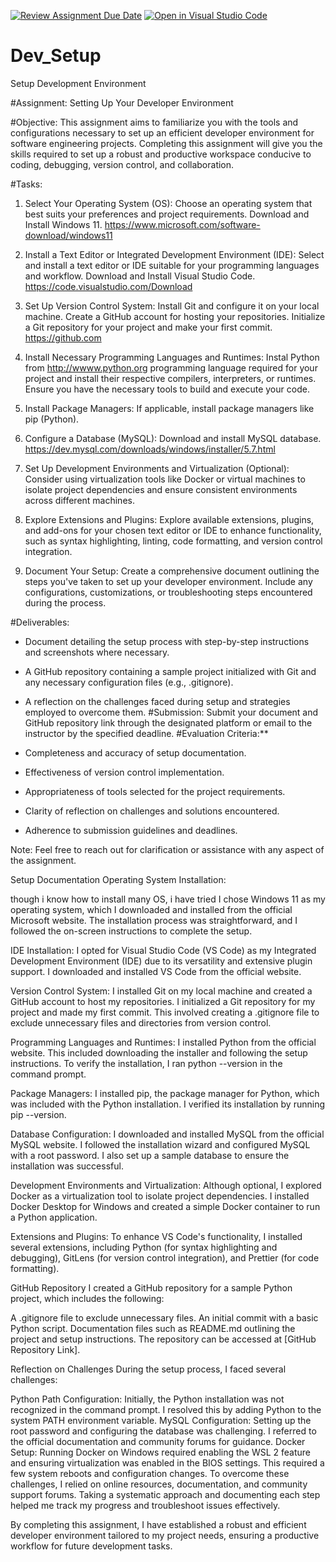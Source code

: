 [![Review Assignment Due Date](https://classroom.github.com/assets/deadline-readme-button-22041afd0340ce965d47ae6ef1cefeee28c7c493a6346c4f15d667ab976d596c.svg)](https://classroom.github.com/a/vbnbTt5m)
[![Open in Visual Studio Code](https://classroom.github.com/assets/open-in-vscode-2e0aaae1b6195c2367325f4f02e2d04e9abb55f0b24a779b69b11b9e10269abc.svg)](https://classroom.github.com/online_ide?assignment_repo_id=15290044&assignment_repo_type=AssignmentRepo)
# Dev_Setup
Setup Development Environment

#Assignment: Setting Up Your Developer Environment

#Objective:
This assignment aims to familiarize you with the tools and configurations necessary to set up an efficient developer environment for software engineering projects. Completing this assignment will give you the skills required to set up a robust and productive workspace conducive to coding, debugging, version control, and collaboration.

#Tasks:

1. Select Your Operating System (OS):
   Choose an operating system that best suits your preferences and project requirements. Download and Install Windows 11. https://www.microsoft.com/software-download/windows11

2. Install a Text Editor or Integrated Development Environment (IDE):
   Select and install a text editor or IDE suitable for your programming languages and workflow. Download and Install Visual Studio Code. https://code.visualstudio.com/Download
3. Set Up Version Control System:
   Install Git and configure it on your local machine. Create a GitHub account for hosting your repositories. Initialize a Git repository for your project and make your first commit. https://github.com

4. Install Necessary Programming Languages and Runtimes:
  Instal Python from http://wwww.python.org programming language required for your project and install their respective compilers, interpreters, or runtimes. Ensure you have the necessary tools to build and execute your code.

5. Install Package Managers:
   If applicable, install package managers like pip (Python).

6. Configure a Database (MySQL):
   Download and install MySQL database. https://dev.mysql.com/downloads/windows/installer/5.7.html

7. Set Up Development Environments and Virtualization (Optional):
   Consider using virtualization tools like Docker or virtual machines to isolate project dependencies and ensure consistent environments across different machines.

8. Explore Extensions and Plugins:
   Explore available extensions, plugins, and add-ons for your chosen text editor or IDE to enhance functionality, such as syntax highlighting, linting, code formatting, and version control integration.

9. Document Your Setup:
    Create a comprehensive document outlining the steps you've taken to set up your developer environment. Include any configurations, customizations, or troubleshooting steps encountered during the process. 

#Deliverables:
- Document detailing the setup process with step-by-step instructions and screenshots where necessary.
- A GitHub repository containing a sample project initialized with Git and any necessary configuration files (e.g., .gitignore).

- A reflection on the challenges faced during setup and strategies employed to overcome them.
#Submission:
Submit your document and GitHub repository link through the designated platform or email to the instructor by the specified deadline.
#Evaluation Criteria:**
- Completeness and accuracy of setup documentation.
- Effectiveness of version control implementation.
- Appropriateness of tools selected for the project requirements.
- Clarity of reflection on challenges and solutions encountered.
- Adherence to submission guidelines and deadlines.

Note: Feel free to reach out for clarification or assistance with any aspect of the assignment.


Setup Documentation
Operating System Installation:

though i know how to install many OS, i have tried 
I chose Windows 11 as my operating system, which I downloaded and installed from the official Microsoft website. The installation process was straightforward, and I followed the on-screen instructions to complete the setup.

IDE Installation:
I opted for Visual Studio Code (VS Code) as my Integrated Development Environment (IDE) due to its versatility and extensive plugin support. I downloaded and installed VS Code from the official website.

Version Control System:
I installed Git on my local machine and created a GitHub account to host my repositories. I initialized a Git repository for my project and made my first commit. This involved creating a .gitignore file to exclude unnecessary files and directories from version control.

Programming Languages and Runtimes:
I installed Python from the official website. This included downloading the installer and following the setup instructions. To verify the installation, I ran python --version in the command prompt.

Package Managers:
I installed pip, the package manager for Python, which was included with the Python installation. I verified its installation by running pip --version.

Database Configuration:
I downloaded and installed MySQL from the official MySQL website. I followed the installation wizard and configured MySQL with a root password. I also set up a sample database to ensure the installation was successful.

Development Environments and Virtualization:
Although optional, I explored Docker as a virtualization tool to isolate project dependencies. I installed Docker Desktop for Windows and created a simple Docker container to run a Python application.

Extensions and Plugins:
To enhance VS Code's functionality, I installed several extensions, including Python (for syntax highlighting and debugging), GitLens (for version control integration), and Prettier (for code formatting).

GitHub Repository
I created a GitHub repository for a sample Python project, which includes the following:

A .gitignore file to exclude unnecessary files.
An initial commit with a basic Python script.
Documentation files such as README.md outlining the project and setup instructions.
The repository can be accessed at [GitHub Repository Link].

Reflection on Challenges
During the setup process, I faced several challenges:

Python Path Configuration: Initially, the Python installation was not recognized in the command prompt. I resolved this by adding Python to the system PATH environment variable.
MySQL Configuration: Setting up the root password and configuring the database was challenging. I referred to the official documentation and community forums for guidance.
Docker Setup: Running Docker on Windows required enabling the WSL 2 feature and ensuring virtualization was enabled in the BIOS settings. This required a few system reboots and configuration changes.
To overcome these challenges, I relied on online resources, documentation, and community support forums. Taking a systematic approach and documenting each step helped me track my progress and troubleshoot issues effectively.

By completing this assignment, I have established a robust and efficient developer environment tailored to my project needs, ensuring a productive workflow for future development tasks.
